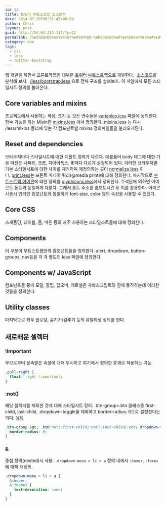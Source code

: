 ```yaml
---
id: 12
title: 트위터 부트스트랩 소스분석
date: 2014-07-26T08:31:45+00:00
author: Chris
layout: post
guid: http://54.64.213.117/?p=12
permalink: /%ed%8a%b8%ec%9c%84%ed%84%b0-%eb%b6%80%ed%8a%b8%ec%8a%a4%ed%8a%b8%eb%9e%a9-%ec%86%8c%ec%8a%a4%eb%b6%84%ec%84%9d/
category: dev
tags:
  - css
  - less
  - twitter-bootstrap
---
```

웹 개발을 하면서 프론트작업은 대부분 <a href="http://getbootstrap.com/">트위터 부트스트랩</a>으로 개발한다. 
<a href="https://github.com/twbs/bootstrap/tree/master/less">소스코드</a>를 분석해 보자. 
<a href="https://github.com/twbs/bootstrap/blob/master/less%2Fbootstrap.less">/less/bootstrap.less</a> 으로 전체 구조를 살펴보자. 이 파일에서 모든 스타일시트 정의를 불러온다.

## Core variables and mixins

프로젝트에서 사용하는 색상, 크기 등 모든 변수들을 <a href="https://github.com/twbs/bootstrap/blob/master/less%2Fvariables.less">variables.less</a> 파일에 정의한다. 
함수 기능을 하는 Mixin은 <a href="https://github.com/twbs/bootstrap/blob/master/less%2Fmixins.less">mixins.less</a> 에서 정의한다. 
mixins.less 는 다시 /less/mixins 폴더에 있는 각 컴포넌트별 mixins 정의파일들을 불러오게된다.

## Reset and dependencies

브라우저마다 스타일시트에 대한 디폴트 정의가 다르다. 
예를들어 body 태그에 대한 기본 마진은 사파리, 크롬, 파이어폭스, IE마다 다르게 설정되어 있다. 이러한 브라우저별 기본 스타일시트에 대한 차이를 제거하여 재정의하는 곳이 <a href="https://github.com/twbs/bootstrap/blob/master/less%2Fnormalize.less">normalize.less</a> 이다. <a href="https://github.com/twbs/bootstrap/blob/master/less%2Fprint.less">print.less</a>는 프린트 미디어 쿼리(@media print)에 대해 정의한다. 마지막으로 <a href="http://getbootstrap.com/components/#glyphicons">부트스트랩 아이콘</a>에 대한 정의를 <a href="https://github.com/twbs/bootstrap/blob/master/less%2Fglyphicons.less">glyphicons.less</a>에서 정의한다. 주석문에 의하면 아이콘도 폰트와 동일하게 다룬다. 그래서 폰트 주소를 임포트시킨 뒤 이를 활용한다. 아이콘 사용시 인라인 컴포넌트와 동일하게 font-size, color 등의 속성을 사용할 수 있겠다.

## Core CSS

스캐폴딩, 테이블, 폼, 버튼 등의 자주 사용하는 스타일스트들에 대해 정의한다.


## Components

이 부분이 부트스트랩만의 컴포넌트들을 정의한다. alert, dropdown, button-groups, nav등을 각 각 별도의 less 파일에 정의한다.


## Components w/ JavaScript

컴포넌트들 중에 모달, 툴팁, 팝오버, 캐로셀은 자바스크립트와 함께 동작하는데 이러한 것들을 정의한다.


## Utility classes

마지막으로 좌우 플로팅, 숨기기/감추기 등의 유틸리성 정의를 한다.


## 새로배운 셀렉터

### !important

부모로부터 상속받은 속성에 대해 무시하고 여기에서 정의한 효과로 적용하는 기능.

```css
.pull-right {
  float: right !important;
}
```

### :not()

해당 셀렉터를 제외한 것에 대해 스타일시트 정의. .btn-group&gt;.btn 클래스중 first-child, last-child, .dropdown-toggle을 제외하고 border-radius: 0으로 설정한다는 의미. <a href="http://getbootstrap.com/components/#btn-groups">예제</a>

```css
.btn-group &gt; .btn:not(:first-child):not(:last-child):not(.dropdown-toggle) {
  border-radius: 0;
}
```

### &

중첩 정의(nested)시 사용. `.dropdown-menu > li > a` 정의 내에서 `:hover`, `:focus`에 대해 재정의.

```css
.dropdown-menu > li > a {
  &:hover,
  &:focues {
    text-decoration: none;
  }
}
```